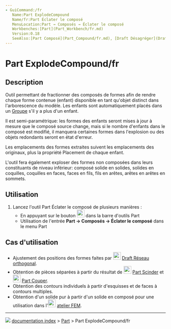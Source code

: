 ```yaml
---
- GuiCommand:/fr
   Name:Part ExplodeCompound
   Name/fr:Part Éclater le composé
   MenuLocation:Part → Composés → Éclater le composé
   Workbenches:[Part](Part_Workbench/fr.md)
   Version:0.18
   SeeAlso:[Part Composé](Part_Compound/fr.md), [Draft Désagréger](Draft_Downgrade/fr.md)
---
```


# Part ExplodeCompound/fr

## Description

Outil permettant de fractionner des composés de formes afin de rendre chaque forme contenue (enfant) disponible en tant qu'objet distinct dans l'arborescence du modèle. Les enfants sont automatiquement placés dans un [Groupe](Std_Group/fr.md) s\'il y a plus d\'un enfant.

Il est semi-paramétrique: les formes des enfants seront mises à jour à mesure que le composé source change, mais si le nombre d\'enfants dans le composé est modifié, il manquera certaines formes dans l\'explosion ou des objets redondants seront en état d\'erreur.

Les emplacements des formes extraites suivent les emplacements des originaux, plus la propriété Placement de chaque enfant.

L\'outil fera également exploser des formes non composées dans leurs constituants de niveau inférieur: composé solide en solides, solides en coquilles, coquilles en faces, faces en fils, fils en arêtes, arêtes en arêtes en sommets.

## Utilisation

1.  Lancez l\'outil Part Éclater le composé de plusieurs manières :
    -   En appuyant sur le bouton <img alt="" src=images/Part_ExplodeCompound.svg  style="width:24px;"> dans la barre d\'outils Part
    -   Utilisation de l\'entrée **Part → Composés → Éclater le composé** dans le menu Part

## Cas d\'utilisation 

-   Ajustement des positions des formes faites par <img alt="" src=images/Draft_OrthoArray.svg  style="width:24px;"> [Draft Réseau orthogonal](Draft_OrthoArray/fr.md).
-   Obtention de pièces séparées à partir du résultat de <img alt="" src=images/Part_Slice.svg  style="width:24px;"> [Part Scinder](Part_Slice/fr.md) et <img alt="" src=images/Part_Cut.svg  style="width:24px;"> [Part Couper](Part_Cut/fr.md).
-   Obtention des contours individuels à partir d\'esquisses et de faces à contours multiples.
-   Obtention d\'un solide pur à partir d\'un solide en composé pour une utilisation dans l\'<img alt="" src=images/Workbench_FEM.svg  style="width:24px;"> [atelier FEM](FEM_Workbench/fr.md).



---
![](images/Right_arrow.png) [documentation index](../README.md) > [Part](Part_Workbench.md) > Part ExplodeCompound/fr

